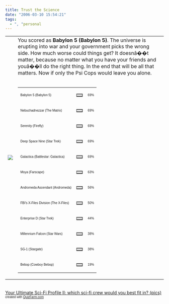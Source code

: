 ```yaml
---
title: Trust the Science
date: "2006-03-10 15:54:21"
tags:
  - ", "personal
---
```

<table border='0' cellpadding='5' cellspacing='0' width='600'><tr><td><img src="http://images.quizfarm.com/1133420222Babylon5.jpg" /></td><td> You scored as <b>Babylon 5 (Babylon 5)</b>. The universe is erupting into war and your government picks the wrong side.  How much worse could things get?  It doesnâ��t matter, because no matter what you have your friends and youâ��ll do the right thing.  In the end that will be all that matters.  Now if only the Psi Cops would leave you alone.<br  /><br  /><table border='0' width='300' cellspacing='0' cellpadding='0'><tr><td><p><font face='Arial' size='1'>Babylon 5 (Babylon 5)</font></p></td><td><table border='1' cellpadding='0' cellspacing='0' width='69' bgcolor='#dddddd'><tr><td></td></tr></table></td><td><font face='Arial' size='1'>69%</font></td></tr><tr><td><p><font face='Arial' size='1'>Nebuchadnezzar (The Matrix)</font></p></td><td><table border='1' cellpadding='0' cellspacing='0' width='69' bgcolor='#dddddd'><tr><td></td></tr></table></td><td><font face='Arial' size='1'>69%</font></td></tr><tr><td><p><font face='Arial' size='1'>Serenity (Firefly)</font></p></td><td><table border='1' cellpadding='0' cellspacing='0' width='69' bgcolor='#dddddd'><tr><td></td></tr></table></td><td><font face='Arial' size='1'>69%</font></td></tr><tr><td><p><font face='Arial' size='1'>Deep Space Nine (Star Trek)</font></p></td><td><table border='1' cellpadding='0' cellspacing='0' width='69' bgcolor='#dddddd'><tr><td></td></tr></table></td><td><font face='Arial' size='1'>69%</font></td></tr><tr><td><p><font face='Arial' size='1'>Galactica (Battlestar: Galactica)</font></p></td><td><table border='1' cellpadding='0' cellspacing='0' width='69' bgcolor='#dddddd'><tr><td></td></tr></table></td><td><font face='Arial' size='1'>69%</font></td></tr><tr><td><p><font face='Arial' size='1'>Moya (Farscape)</font></p></td><td><table border='1' cellpadding='0' cellspacing='0' width='63' bgcolor='#dddddd'><tr><td></td></tr></table></td><td><font face='Arial' size='1'>63%</font></td></tr><tr><td><p><font face='Arial' size='1'>Andromeda Ascendant (Andromeda)</font></p></td><td><table border='1' cellpadding='0' cellspacing='0' width='56' bgcolor='#dddddd'><tr><td></td></tr></table></td><td><font face='Arial' size='1'>56%</font></td></tr><tr><td><p><font face='Arial' size='1'>FBI&#039;s X-Files Division (The X-Files)</font></p></td><td><table border='1' cellpadding='0' cellspacing='0' width='50' bgcolor='#dddddd'><tr><td></td></tr></table></td><td><font face='Arial' size='1'>50%</font></td></tr><tr><td><p><font face='Arial' size='1'>Enterprise D (Star Trek)</font></p></td><td><table border='1' cellpadding='0' cellspacing='0' width='44' bgcolor='#dddddd'><tr><td></td></tr></table></td><td><font face='Arial' size='1'>44%</font></td></tr><tr><td><p><font face='Arial' size='1'>Millennium Falcon (Star Wars)</font></p></td><td><table border='1' cellpadding='0' cellspacing='0' width='38' bgcolor='#dddddd'><tr><td></td></tr></table></td><td><font face='Arial' size='1'>38%</font></td></tr><tr><td><p><font face='Arial' size='1'>SG-1 (Stargate)</font></p></td><td><table border='1' cellpadding='0' cellspacing='0' width='38' bgcolor='#dddddd'><tr><td></td></tr></table></td><td><font face='Arial' size='1'>38%</font></td></tr><tr><td><p><font face='Arial' size='1'>Bebop (Cowboy Bebop)</font></p></td><td><table border='1' cellpadding='0' cellspacing='0' width='19' bgcolor='#dddddd'><tr><td></td></tr></table></td><td><font face='Arial' size='1'>19%</font></td></tr></table></td></tr></table><br  /><a href='http://quizfarm.com/test.php?q_id=111863'>Your Ultimate Sci-Fi Profile II: which sci-fi crew would you best fit in? (pics)</a><br  /><font face='Arial' size='1'>created with <a href='http://quizfarm.com'>QuizFarm.com</a></font>

